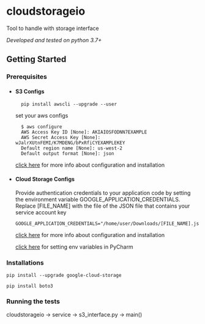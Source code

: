 # cloudstorageio
Tool to handle with storage interface 

_Developed and tested on python 3.7+_

## Getting Started

### Prerequisites
* #### S3 Configs  
        pip install awscli --upgrade --user
    
    set your aws configs 

        $ aws configure
        AWS Access Key ID [None]: AKIAIOSFODNN7EXAMPLE
        AWS Secret Access Key [None]: wJalrXUtnFEMI/K7MDENG/bPxRfiCYEXAMPLEKEY
        Default region name [None]: us-west-2
        Default output format [None]: json
   [click here](https://boto3.amazonaws.com/v1/documentation/api/latest/guide/quickstart.html#installation) for more info about configuration and installation 

* #### Cloud Storage Configs 
   Provide authentication credentials to your application code by setting the environment variable GOOGLE_APPLICATION_CREDENTIALS.
   Replace [FILE_NAME] with the file of the JSON file that contains your service account key
  
      GOOGLE_APPLICATION_CREDENTIALS="/home/user/Downloads/[FILE_NAME].json"
      
   [click here](https://cloud.google.com/storage/docs/reference/libraries) for more info about configuration and installation
   
   [click here](https://www.techcoil.com/blog/how-to-set-environment-variables-for-your-python-application-from-pycharm/) for setting env variables in PyCharm 

### Installations 


`pip install --upgrade google-cloud-storage`

`pip install boto3`
### Running the tests

cloudstorageio -> service -> s3_interface.py -> main()

